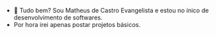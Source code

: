 - 👋 Tudo bem? Sou Matheus de Castro Evangelista e estou no ínico de desenvolvimento de softwares.
- Por hora irei apenas postar projetos básicos.


<!---
MatheusCEvangelista/MatheusCEvangelista is a ✨ special ✨ repository because its `README.md` (this file) appears on your GitHub profile.
You can click the Preview link to take a look at your changes.
--->
